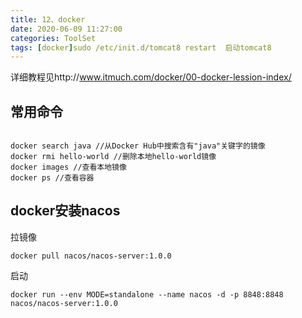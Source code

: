 ```yaml
---
title: 12、docker
date: 2020-06-09 11:27:00
categories: ToolSet
tags: [docker]sudo /etc/init.d/tomcat8 restart  启动tomcat8
---
```

详细教程见http://www.itmuch.com/docker/00-docker-lession-index/

## 常用命令

```

docker search java //从Docker Hub中搜索含有"java"关键字的镜像
docker rmi hello-world //删除本地hello-world镜像
docker images //查看本地镜像
docker ps //查看容器

```





## docker安装nacos



拉镜像

```
docker pull nacos/nacos-server:1.0.0
```



启动

```
docker run --env MODE=standalone --name nacos -d -p 8848:8848 nacos/nacos-server:1.0.0
```

